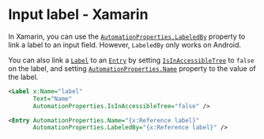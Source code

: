 # Input label - Xamarin

In Xamarin, you can use the [`AutomationProperties.LabeledBy`](https://learn.microsoft.com/en-us/xamarin/xamarin-forms/app-fundamentals/accessibility/automation-properties#automationpropertieslabeledby) property to link a label to an input field. However, `LabeledBy` only works on Android.

You can also link a [`Label`](https://learn.microsoft.com/en-us/xamarin/xamarin-forms/user-interface/text/label) to an [`Entry`](https://learn.microsoft.com/en-us/xamarin/xamarin-forms/user-interface/text/entry) by setting [`IsInAccessibleTree`](https://docs.microsoft.com/en-us/xamarin/xamarin-forms/app-fundamentals/accessibility/automation-properties#automationpropertiesisinaccessibletree) to `false` on the label, and setting [`AutomationProperties.Name`](https://docs.microsoft.com/en-us/xamarin/xamarin-forms/app-fundamentals/accessibility/automation-properties#automationpropertiesname) property to the value of the label.

```xml
<Label x:Name="label" 
       Text="Name" 
       AutomationProperties.IsInAccessibleTree="false" />

<Entry AutomationProperties.Name="{x:Reference label}"
       AutomationProperties.LabeledBy="{x:Reference label}" />
```
